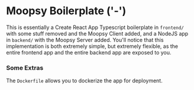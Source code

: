 # Moopsy Boilerplate ('-')

This is essentially a Create React App Typescript boilerplate in `frontend/` with some stuff removed and the Moopsy Client added, and a NodeJS app in `backend/` with the Moopsy Server added. You'll notice that this implementation is both extremely simple, but extremely flexible, as the entire frontend app and the entire backend app are exposed to you.

### Some Extras

The `Dockerfile` allows you to dockerize the app for deployment.
